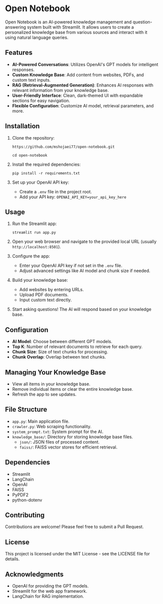 # Open Notebook

Open Notebook is an AI-powered knowledge management and question-answering system built with Streamlit. It allows users to create a personalized knowledge base from various sources and interact with it using natural language queries.

## Features

- **AI-Powered Conversations**: Utilizes OpenAI's GPT models for intelligent responses.
- **Custom Knowledge Base**: Add content from websites, PDFs, and custom text inputs.
- **RAG (Retrieval-Augmented Generation)**: Enhances AI responses with relevant information from your knowledge base.
- **User-Friendly Interface**: Clean, dark-themed UI with expandable sections for easy navigation.
- **Flexible Configuration**: Customize AI model, retrieval parameters, and more.

## Installation

1. Clone the repository:
   ```
   https://github.com/mshojaei77/open-notebook.git
   ```
   ```
   cd open-notebook
   ```

2. Install the required dependencies:
   ```
   pip install -r requirements.txt
   ```

3. Set up your OpenAI API key:
   - Create a `.env` file in the project root.
   - Add your API key: `OPENAI_API_KEY=your_api_key_here`

## Usage

1. Run the Streamlit app:
   ```
   streamlit run app.py
   ```

2. Open your web browser and navigate to the provided local URL (usually `http://localhost:8501`).

3. Configure the app:
   - Enter your OpenAI API key if not set in the `.env` file.
   - Adjust advanced settings like AI model and chunk size if needed.

4. Build your knowledge base:
   - Add websites by entering URLs.
   - Upload PDF documents.
   - Input custom text directly.

5. Start asking questions! The AI will respond based on your knowledge base.

## Configuration

- **AI Model**: Choose between different GPT models.
- **Top K**: Number of relevant documents to retrieve for each query.
- **Chunk Size**: Size of text chunks for processing.
- **Chunk Overlap**: Overlap between text chunks.

## Managing Your Knowledge Base

- View all items in your knowledge base.
- Remove individual items or clear the entire knowledge base.
- Refresh the app to see updates.

## File Structure

- `app.py`: Main application file.
- `crawler.py`: Web scraping functionality.
- `system_prompt.txt`: System prompt for the AI.
- `knowledge_base/`: Directory for storing knowledge base files.
  - `json/`: JSON files of processed content.
  - `faiss/`: FAISS vector stores for efficient retrieval.

## Dependencies

- Streamlit
- LangChain
- OpenAI
- FAISS
- PyPDF2
- python-dotenv

## Contributing

Contributions are welcome! Please feel free to submit a Pull Request.

## License

This project is licensed under the MIT License - see the LICENSE file for details.

## Acknowledgments

- OpenAI for providing the GPT models.
- Streamlit for the web app framework.
- LangChain for RAG implementation.
